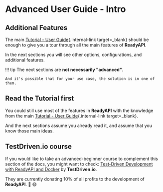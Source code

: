 # Advanced User Guide - Intro

## Additional Features

The main [Tutorial - User Guide](../tutorial/){.internal-link target=\_blank} should be enough to give you a tour through all the main features of **ReadyAPI**.

In the next sections you will see other options, configurations, and additional features.

!!! tip
The next sections are **not necessarily "advanced"**.

    And it's possible that for your use case, the solution is in one of them.

## Read the Tutorial first

You could still use most of the features in **ReadyAPI** with the knowledge from the main [Tutorial - User Guide](../tutorial/){.internal-link target=\_blank}.

And the next sections assume you already read it, and assume that you know those main ideas.

## TestDriven.io course

If you would like to take an advanced-beginner course to complement this section of the docs, you might want to check: <a href="https://testdriven.io/courses/tdd-readyapi/" class="external-link" target="_blank">Test-Driven Development with ReadyAPI and Docker</a> by **TestDriven.io**.

They are currently donating 10% of all profits to the development of **ReadyAPI**. 🎉 😄

